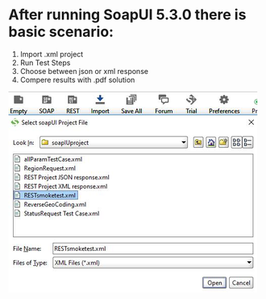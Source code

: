 ### 
# After running SoapUI 5.3.0 there is basic scenario:
1. Import .xml project
2. Run Test Steps
3. Choose between json or xml response
4. Compere results with .pdf solution

![](Import.jpg)